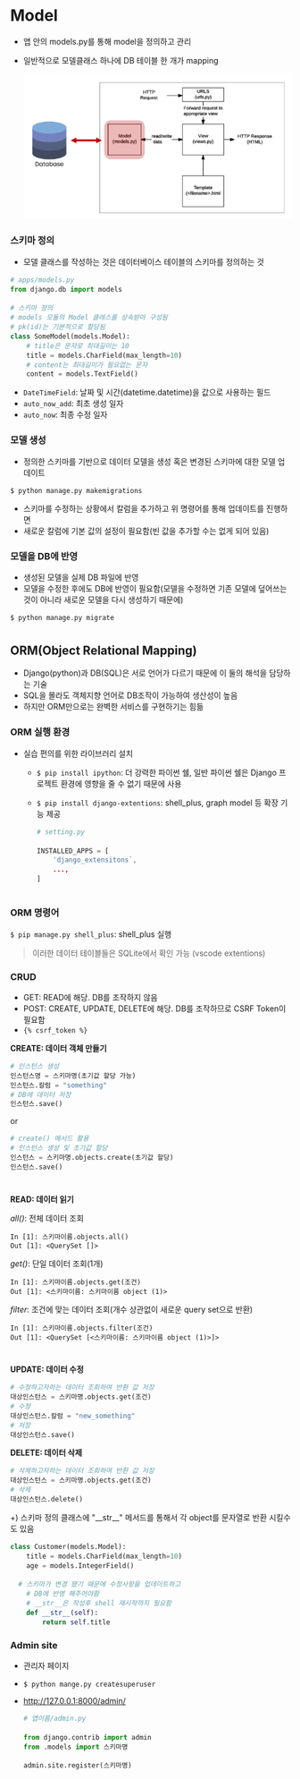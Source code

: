 # Model

- 앱 안의 models.py를 통해 model을 정의하고 관리
- 일반적으로 모델클래스 하나에 DB 테이블 한 개가 mapping

  ![database](./img/database_model.PNG)

### 스키마 정의

- 모델 클래스를 작성하는 것은 데이터베이스 테이블의 스키마를 정의하는 것

```python
# apps/models.py
from django.db import models

# 스키마 정의
# models 모듈의 Model 클래스를 상속받아 구성됨
# pk(id)는 기본적으로 할당됨
class SomeModel(models.Model):
	# title은 문자로 최대길이는 10
	title = models.CharField(max_length=10)
	# content는 최대길이가 필요없는 문자
	content = models.TextField()
```

- `DateTimeField`: 날짜 및 시간(datetime.datetime)을 값으로 사용하는 필드
- `auto_now_add`: 최초 생성 일자
- `auto_now`: 최종 수정 일자

### 모델 생성

- 정의한 스키마를 기반으로 데이터 모델을 생성 혹은 변경된 스키마에 대한 모델 업데이트

```
$ python manage.py makemigrations
```

- 스키마를 수정하는 상황에서 칼럼을 추가하고 위 명령어를 통해 업데이트를 진행하면
- 새로운 칼럼에 기본 값의 설정이 필요함(빈 값을 추가할 수는 없게 되어 있음)

### 모델을 DB에 반영

- 생성된 모델을 실제 DB 파일에 반영
- 모델을 수정한 후에도 DB에 반영이 필요함(모델을 수정하면 기존 모델에 덮어쓰는 것이 아니라 새로운 모델을 다시 생성하기 때문에)

```
$ python manage.py migrate
```

#

## ORM(Object Relational Mapping)

- Django(python)과 DB(SQL)은 서로 언어가 다르기 때문에 이 둘의 해석을 담당하는 기술
- SQL을 몰라도 객체지향 언어로 DB조작이 가능하여 생산성이 높음
- 하지만 ORM만으로는 완벽한 서비스를 구현하기는 힘듦

### ORM 실행 환경

- 실습 편의를 위한 라이브러리 설치

  - `$ pip install ipython`: 더 강력한 파이썬 쉘, 일반 파이썬 쉘은 Django 프로젝트 환경에 영향을 줄 수 없기 때문에 사용
  - `$ pip install django-extentions`: shell_plus, graph model 등 확장 기능 제공

    ```python
    # setting.py

    INSTALLED_APPS = [
    	'django_extensitons`,
    	...,
    ]
    ```

#

### ORM 명령어

`$ pip manage.py shell_plus`: shell_plus 실행

> 이러한 데이터 테이블들은 SQLite에서 확인 가능 (vscode extentions)

### CRUD

- GET: READ에 해당. DB를 조작하지 않음
- POST: CREATE, UPDATE, DELETE에 해당. DB를 조작하므로 CSRF Token이 필요함
- `{% csrf_token %}`

**CREATE: 데이터 객체 만들기**

```python
# 인스턴스 생성
인스턴스명 = 스키마명(초기값 할당 가능)
인스턴스.칼럼 = "something"
# DB에 데이터 저장
인스턴스.save()
```

or

```python
# create() 메서드 활용
# 인스턴스 생성 및 초기값 할당
인스턴스 = 스키마명.objects.create(초기값 할당)
인스턴스.save()
```

#

**READ: 데이터 읽기**

_all()_: 전체 데이터 조회

```
In [1]: 스키마이름.objects.all()
Out [1]: <QuerySet []>
```

_get()_: 단일 데이터 조회(1개)

```
In [1]: 스키마이름.objects.get(조건)
Out [1]: <스키마이름: 스키마이름 object (1)>
```

_filter_: 조건에 맞는 데이터 조회(개수 상관없이 새로운 query set으로 반환)

```
In [1]: 스키마이름.objects.filter(조건)
Out [1]: <QuerySet [<스키마이름: 스키마이름 object (1)>]>
```

#

**UPDATE: 데이터 수정**

```python
# 수정하고자하는 데이터 조회하여 반환 값 저장
대상인스턴스 = 스키마명.objects.get(조건)
# 수정
대상인스턴스.칼럼 = "new_something"
# 저장
대상인스턴스.save()
```

**DELETE: 데이터 삭제**

```python
# 삭제하고자하는 데이터 조회하여 반환 값 저장
대상인스턴스 = 스키마명.objects.get(조건)
# 삭제
대상인스턴스.delete()
```

+) 스키마 정의 클래스에 "\_\_str\_\_" 메서드를 통해서 각 object를 문자열로 반환 시킬수도 있음

```python
class Customer(models.Model):
	title = models.CharField(max_length=10)
	age = models.IntegerField()

  # 스키마가 변경 됐기 때문에 수정사항을 업데이트하고
	# DB에 반영 해주어야함
	# __str__은 작성후 shell 재시작까지 필요함
	def __str__(self):
		return self.title
```

### Admin site

- 관리자 페이지
- `$ python mange.py createsuperuser`
- http://127.0.0.1:8000/admin/

  ```python
  # 앱이름/admin.py

  from django.contrib import admin
  from .models import 스키마명

  admin.site.register(스키마명)
  ```
